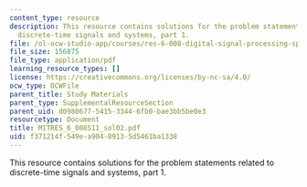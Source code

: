 ```yaml
---
content_type: resource
description: This resource contains solutions for the problem statements related to
  discrete-time signals and systems, part 1.
file: /ol-ocw-studio-app/courses/res-6-008-digital-signal-processing-spring-2011/f371214f549ea90489135d5461ba1338_MITRES_6_008S11_sol02.pdf
file_size: 156875
file_type: application/pdf
learning_resource_types: []
license: https://creativecommons.org/licenses/by-nc-sa/4.0/
ocw_type: OCWFile
parent_title: Study Materials
parent_type: SupplementalResourceSection
parent_uid: d0980677-5415-3344-6fb0-bae3bb5be0e3
resourcetype: Document
title: MITRES_6_008S11_sol02.pdf
uid: f371214f-549e-a904-8913-5d5461ba1338
---
```

This resource contains solutions for the problem statements related to discrete-time signals and systems, part 1.
